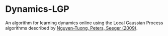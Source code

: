 # Dynamics-LGP
An algorithm for learning dynamics online using the Local Gaussian Process algorithms described by [Nguyen-Tuong, Peters, Seeger (2009)](https://papers.nips.cc/paper/3403-local-gaussian-process-regression-for-real-time-online-model-learning.pdf).
